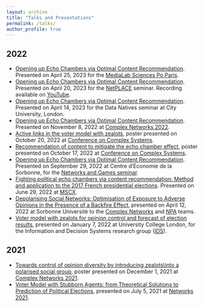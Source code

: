 ```yaml
---
layout: archive
title: "Talks and Presentations"
permalink: /talks/
author_profile: true
---
```


## 2022
* [Opening up Echo Chambers via Optimal Content Recommendation](../files/talk_medialab.pdf). Presented on April 25, 2023 for the [MediaLab Sciences Po Paris](https://medialab.sciencespo.fr/).
* [Opening up Echo Chambers via Optimal Content Recommendation](../files/talk_netplace.pdf). Presented on April 20, 2023 for the [NetPLACE](https://sites.google.com/view/netplace) seminar. Recording available on [YouTube](https://www.youtube.com/watch?v=qScYLGmQVyc&t=1898s).
* [Opening up Echo Chambers via Optimal Content Recommendation](../files/talk_datanatives.pdf). Presented on April 14, 2023 for the Data Natives seminar at City University, London.
* [Opening up Echo Chambers via Optimal Content Recommendation](../files/talk_CNA22.pdf). Presented on November 8, 2022 at [Complex Networks 2022](https://complexnetworks.org/).
* [Active links in the voter model with zealots](../files/poster_ccs2022_voter.pdf), poster presented on October 20, 2022 at [Conference on Complex Systems](https://ccs2022.org/).
* [Recommendation of content to mitigate the echo chamber effect](../files/poster_ccs2022_echo.pdf), poster presented on October 17, 2022 at [Conference on Complex Systems](https://ccs2022.org/).
* [Opening up Echo Chambers via Optimal Content Recommendation](../files/talk_NetworksAndGames.pdf). Presented on September 29, 2022 at Centre d’Economie de la Sorbonne, for the [Networks and Games seminar](https://sites.google.com/site/cesworkinggroupnetworks/).
* [Fighting political echo chambers via content recommendation: Method and application to the 2017 French presidential elections](../files/presCatania.pdf). Presented on June 29, 2022 at [MSCX](https://mediterraneanschoolcomplex.net/).
* [Depolarising Social Networks: Optimisation of Exposure to Adverse Opinions in the Presence of a Backfire Effect](../files/talk_NPA.pdf), presented on April 12, 2022 at Sorbonne Université to the [Complex Networks](https://www.complexnetworks.fr/) and [NPA](https://www-npa.lip6.fr/) teams.
* [Voter model with zealots for opinion control and forecast of election results](../files/talk_IDS.pdf), presented on January 7, 2022 at University College London, for the Information and Decision Systems research group ([IDS](https://www.ucl.ac.uk/computer-science/research/research-groups/information-and-decision-systems-ids)).

## 2021
* [Towards control of opinion diversity by introducing zealots\\into a polarised social group](../files/poster_complexnet21.pdf), poster presented on December 1, 2021 at [Complex Networks 2021](https://complexnetworks.org/).
* [Voter Model with Stubborn Agents: from Theoretical Solutions to Prediction of Political Elections](../files/talk_networks21.pdf), presented on July 5, 2021 at [Networks 2021](https://networks2021.net/).